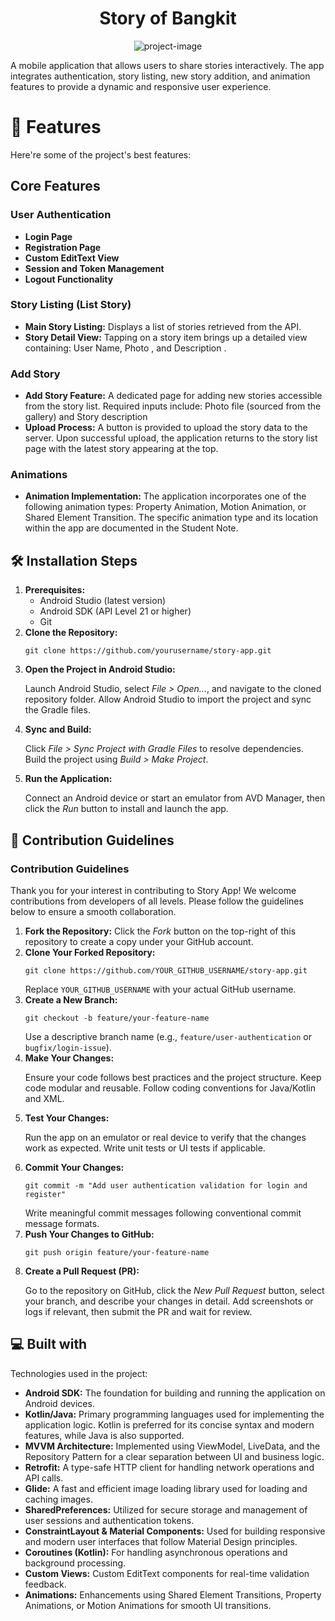 <!-- Title Section -->
  <h1 align="center" id="title">Story of Bangkit</h1>
  <p align="center">
    <img src="https://socialify.git.ci/Wakbarr/Story-of-Bangkit-App/image?font=Inter&amp;name=1&amp;pattern=Circuit+Board&amp;theme=Auto" alt="project-image">
  </p>
  <p id="description">
    A mobile application that allows users to share stories interactively. The app integrates authentication, story listing, new story addition, and animation features to provide a dynamic and responsive user experience.
  </p>

  <!-- Features Section -->
  <h1>🧐 Features</h1>
  <p>Here're some of the project's best features:</p>

  <h2>Core Features</h2>

  <h3>User Authentication</h3>
  <ul>
    <li>
      <strong>Login Page</strong> 
    </li>
    <li>
      <strong>Registration Page</strong> </em>
    </li>
    <li>
      <strong>Custom EditText View</strong> 
    </li>
    <li>
      <strong>Session and Token Management</strong>
    </li>
    <li>
      <strong>Logout Functionality</strong> 
    </li>
  </ul>

  <h3>Story Listing (List Story)</h3>
  <ul>
    <li>
      <strong>Main Story Listing:</strong> Displays a list of stories retrieved from the API.
    </li>
    <li>
      <strong>Story Detail View:</strong> Tapping on a story item brings up a detailed view containing: User Name, Photo , and Description .
    </li>
  </ul>

  <h3>Add Story</h3>
  <ul>
    <li>
      <strong>Add Story Feature:</strong> A dedicated page for adding new stories accessible from the story list. Required inputs include: Photo file (sourced from the gallery) and Story description 
    </li>
    <li>
      <strong>Upload Process:</strong> A button is provided to upload the story data to the server. Upon successful upload, the application returns to the story list page with the latest story appearing at the top.
    </li>
  </ul>

  <h3>Animations</h3>
  <ul>
    <li>
      <strong>Animation Implementation:</strong> The application incorporates one of the following animation types: Property Animation, Motion Animation, or Shared Element Transition. The specific animation type and its location within the app are documented in the Student Note.
    </li>
  </ul>

  <!-- Installation Steps -->
  <h2>🛠️ Installation Steps</h2>
  <ol>
    <li>
      <strong>Prerequisites:</strong>
      <ul>
        <li>Android Studio (latest version)</li>
        <li>Android SDK (API Level 21 or higher)</li>
        <li>Git</li>
      </ul>
    </li>
    <li>
      <strong>Clone the Repository:</strong>
      <pre><code>git clone https://github.com/yourusername/story-app.git</code></pre>
    </li>
    <li>
      <strong>Open the Project in Android Studio:</strong>
      <p>Launch Android Studio, select <em>File &gt; Open...</em>, and navigate to the cloned repository folder. Allow Android Studio to import the project and sync the Gradle files.</p>
    </li>
    <li>
      <strong>Sync and Build:</strong>
      <p>Click <em>File &gt; Sync Project with Gradle Files</em> to resolve dependencies. Build the project using <em>Build &gt; Make Project</em>.</p>
    </li>
    <li>
      <strong>Run the Application:</strong>
      <p>Connect an Android device or start an emulator from AVD Manager, then click the <em>Run</em> button to install and launch the app.</p>
    </li>
  </ol>

  <!-- Contribution Guidelines -->
  <h2>🍰 Contribution Guidelines</h2>
  <h3>Contribution Guidelines</h3>
  <p>Thank you for your interest in contributing to Story App! We welcome contributions from developers of all levels. Please follow the guidelines below to ensure a smooth collaboration.</p>
  <ol>
    <li>
      <strong>Fork the Repository:</strong> Click the <em>Fork</em> button on the top-right of this repository to create a copy under your GitHub account.
    </li>
    <li>
      <strong>Clone Your Forked Repository:</strong>
      <pre><code>git clone https://github.com/YOUR_GITHUB_USERNAME/story-app.git</code></pre>
      Replace <code>YOUR_GITHUB_USERNAME</code> with your actual GitHub username.
    </li>
    <li>
      <strong>Create a New Branch:</strong>
      <pre><code>git checkout -b feature/your-feature-name</code></pre>
      Use a descriptive branch name (e.g., <code>feature/user-authentication</code> or <code>bugfix/login-issue</code>).
    </li>
    <li>
      <strong>Make Your Changes:</strong>
      <p>Ensure your code follows best practices and the project structure. Keep code modular and reusable. Follow coding conventions for Java/Kotlin and XML.</p>
    </li>
    <li>
      <strong>Test Your Changes:</strong>
      <p>Run the app on an emulator or real device to verify that the changes work as expected. Write unit tests or UI tests if applicable.</p>
    </li>
    <li>
      <strong>Commit Your Changes:</strong>
      <pre><code>git commit -m "Add user authentication validation for login and register"</code></pre>
      Write meaningful commit messages following conventional commit message formats.
    </li>
    <li>
      <strong>Push Your Changes to GitHub:</strong>
      <pre><code>git push origin feature/your-feature-name</code></pre>
    </li>
    <li>
      <strong>Create a Pull Request (PR):</strong>
      <p>Go to the repository on GitHub, click the <em>New Pull Request</em> button, select your branch, and describe your changes in detail. Add screenshots or logs if relevant, then submit the PR and wait for review.</p>
    </li>
  </ol>

  <!-- Built With -->
  <h2>💻 Built with</h2>
  <p>Technologies used in the project:</p>
  <ul>
    <li><strong>Android SDK:</strong> The foundation for building and running the application on Android devices.</li>
    <li><strong>Kotlin/Java:</strong> Primary programming languages used for implementing the application logic. Kotlin is preferred for its concise syntax and modern features, while Java is also supported.</li>
    <li><strong>MVVM Architecture:</strong> Implemented using ViewModel, LiveData, and the Repository Pattern for a clear separation between UI and business logic.</li>
    <li><strong>Retrofit:</strong> A type-safe HTTP client for handling network operations and API calls.</li>
    <li><strong>Glide:</strong> A fast and efficient image loading library used for loading and caching images.</li>
    <li><strong>SharedPreferences:</strong> Utilized for secure storage and management of user sessions and authentication tokens.</li>
    <li><strong>ConstraintLayout &amp; Material Components:</strong> Used for building responsive and modern user interfaces that follow Material Design principles.</li>
    <li><strong>Coroutines (Kotlin):</strong> For handling asynchronous operations and background processing.</li>
    <li><strong>Custom Views:</strong> Custom EditText components for real-time validation feedback.</li>
    <li><strong>Animations:</strong> Enhancements using Shared Element Transitions, Property Animations, or Motion Animations for smooth UI transitions.
    </li>
  </ul>

</body>
</html>
